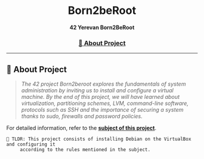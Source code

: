<a name="readme-top"></a>
<div align="center">

  <!-- Project Name -->
  <h1>Born2beRoot</h1>

  <!-- Short Description -->
  <p align="center">
	  <b>42 Yerevan Born2BeRoot</b><br>
  </p>

  <h3>
      <a href="#-about-project">📜 About Project</a>
  </h3>
</div>

---

## 📜 About Project

> _The 42 project Born2beroot explores the fundamentals of system administration by inviting us to install and configure a virtual machine. By the end of this project, we will have learned about virtualization, partitioning schemes, LVM, command-line software, protocols such as SSH and the importance of securing a system thanks to sudo, firewalls and password policies._

For detailed information, refer to the [**subject of this project**](en.subject.pdf).

	🚀 TLDR: This project consists of installing Debian on the VirtualBox and configuring it 
 		 according to the rules mentioned in the subject.
